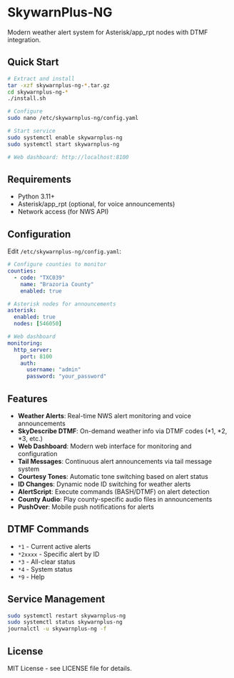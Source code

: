 # SkywarnPlus-NG

Modern weather alert system for Asterisk/app_rpt nodes with DTMF integration.

## Quick Start

```bash
# Extract and install
tar -xzf skywarnplus-ng-*.tar.gz
cd skywarnplus-ng-*
./install.sh

# Configure
sudo nano /etc/skywarnplus-ng/config.yaml

# Start service
sudo systemctl enable skywarnplus-ng
sudo systemctl start skywarnplus-ng

# Web dashboard: http://localhost:8100
```

## Requirements

- Python 3.11+
- Asterisk/app_rpt (optional, for voice announcements)
- Network access (for NWS API)

## Configuration

Edit `/etc/skywarnplus-ng/config.yaml`:

```yaml
# Configure counties to monitor
counties:
  - code: "TXC039"
    name: "Brazoria County"
    enabled: true

# Asterisk nodes for announcements
asterisk:
  enabled: true
  nodes: [546050]

# Web dashboard
monitoring:
  http_server:
    port: 8100
    auth:
      username: "admin"
      password: "your_password"
```

## Features

- **Weather Alerts**: Real-time NWS alert monitoring and voice announcements
- **SkyDescribe DTMF**: On-demand weather info via DTMF codes (*1, *2, *3, etc.)
- **Web Dashboard**: Modern web interface for monitoring and configuration
- **Tail Messages**: Continuous alert announcements via tail message system
- **Courtesy Tones**: Automatic tone switching based on alert status
- **ID Changes**: Dynamic node ID switching for weather alerts
- **AlertScript**: Execute commands (BASH/DTMF) on alert detection
- **County Audio**: Play county-specific audio files in announcements
- **PushOver**: Mobile push notifications for alerts

## DTMF Commands

- `*1` - Current active alerts
- `*2xxxx` - Specific alert by ID
- `*3` - All-clear status
- `*4` - System status
- `*9` - Help

## Service Management

```bash
sudo systemctl restart skywarnplus-ng
sudo systemctl status skywarnplus-ng
journalctl -u skywarnplus-ng -f
```

## License

MIT License - see LICENSE file for details.
